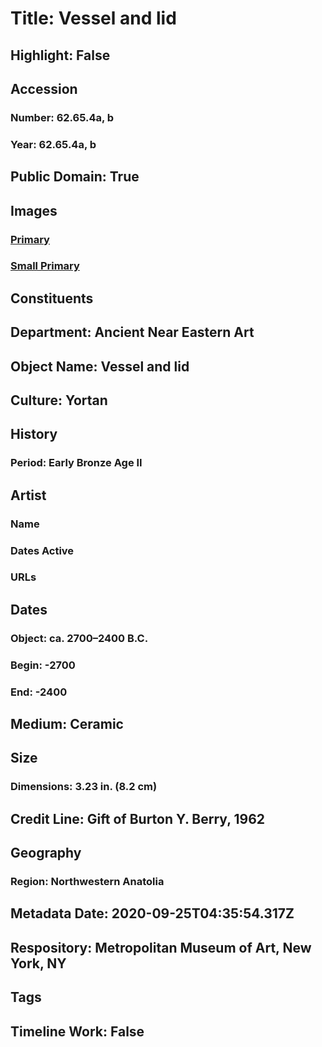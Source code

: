 # Title: Vessel and lid
## Highlight: False
## Accession
### Number: 62.65.4a, b
### Year: 62.65.4a, b
## Public Domain: True
## Images
### [Primary](https://images.metmuseum.org/CRDImages/an/original/ME62_65_4a,b.jpg)
### [Small Primary](https://images.metmuseum.org/CRDImages/an/web-large/ME62_65_4a,b.jpg)
## Constituents
## Department: Ancient Near Eastern Art
## Object Name: Vessel and lid
## Culture: Yortan
## History
### Period: Early Bronze Age II
## Artist
### Name
### Dates Active
### URLs
## Dates
### Object: ca. 2700–2400 B.C.
### Begin: -2700
### End: -2400
## Medium: Ceramic
## Size
### Dimensions: 3.23 in. (8.2 cm)
## Credit Line: Gift of Burton Y. Berry, 1962
## Geography
### Region: Northwestern Anatolia
## Metadata Date: 2020-09-25T04:35:54.317Z
## Respository: Metropolitan Museum of Art, New York, NY
## Tags
## Timeline Work: False